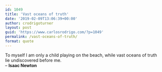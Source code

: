 ```yaml
---
id: 1049
title: 'Vast oceans of truth'
date: '2019-02-09T13:06:39+00:00'
author: crodrigoturner
layout: post
guid: 'https://www.carlosrodrigo.com/?p=1049'
permalink: /vast-oceans-of-truth/
format: quote
---
```


To myself I am only a child playing on the beach, while vast oceans of truth lie undiscovered before me.  
 – **Isaac Newton**